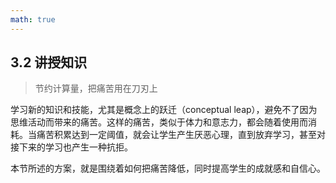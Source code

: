 ```yaml
---
math: true
---
```


## 3.2 讲授知识

> 节约计算量，把痛苦用在刀刃上

学习新的知识和技能，尤其是概念上的跃迁（conceptual leap），避免不了因为思维活动而带来的痛苦。这样的痛苦，类似于体力和意志力，都会随着使用而消耗。当痛苦积累达到一定阈值，就会让学生产生厌恶心理，直到放弃学习，甚至对接下来的学习也产生一种抗拒。

本节所述的方案，就是围绕着如何把痛苦降低，同时提高学生的成就感和自信心。